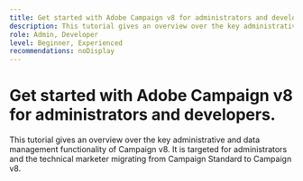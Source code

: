 ```yaml
---
title: Get started with Adobe Campaign v8 for administrators and developers.
description: This tutorial gives an overview over the key administrative and data management functionality of Campaign v8. It is targeted for administrators and the technical marketer migrating from Campaign Standard to Campaign v8.
role: Admin, Developer
level: Beginner, Experienced
recommendations: noDisplay
---
```


# Get started with Adobe Campaign v8 for administrators and developers.

This tutorial gives an overview over the key administrative and data management functionality of Campaign v8. It is targeted for administrators and the technical marketer migrating from Campaign Standard to Campaign v8.

